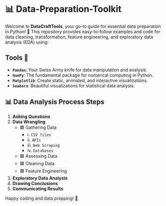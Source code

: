 # 📊 Data-Preparation-Toolkit

Welcome to **DataCraftTools**, your go-to guide for essential data preparation in Python! 🐍 This repository provides easy-to-follow examples and code for data cleaning, transformation, feature engineering, and exploratory data analysis (EDA) using:

## Tools 🔧 
- **`Pandas`**: Your Swiss Army knife for data manipulation and analysis.
- **`NumPy`**: The fundamental package for numerical computing in Python.
- **`Matplotlib`**: Create static, animated, and interactive visualizations.
- **`Seaborn`**: Beautiful visualizations for statistical data analysis.

## 📊 Data Analysis Process Steps

1. **Asking Questions**
2. **Data Wrangling**
   - 🟪 Gathering Data
      - i. `CSV files`
      - ii. `APIs`
      - iii. `Web Scraping`
      - iv. `Databases`
   - 🟪 Assessing Data
   - 🟪 Cleaning Data
   - 🟪 Feature Engineering
3. **Exploratory Data Analysis**
4. **Drawing Conclusions**
5. **Communicating Results**

Happy coding and data prepping! 🚀
